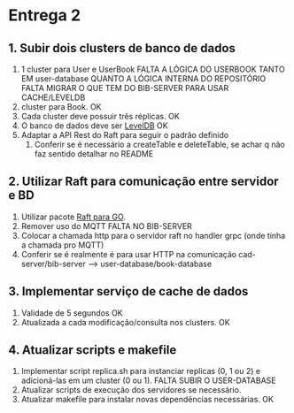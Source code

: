 # Entrega 2

## 1. Subir dois clusters de banco de dados

1. 1 cluster para User e UserBook FALTA A LÓGICA DO USERBOOK TANTO EM user-database QUANTO A LÓGICA INTERNA DO REPOSITÓRIO FALTA MIGRAR O QUE TEM DO BIB-SERVER PARA USAR CACHE/LEVELDB
1. cluster para Book. OK
1. Cada cluster deve possuir três réplicas. OK
1. O banco de dados deve ser [LevelDB](https://github.com/syndtr/goleveldb) OK
1. Adaptar a API Rest do Raft para seguir o padrão definido
    1. Conferir se é necessário a createTable e deleteTable, se achar q não faz sentido detalhar no README

## 2. Utilizar Raft para comunicação entre servidor e BD

1. Utilizar pacote [Raft para GO](https://github.com/hashicorp/raft).
1. Remover uso do MQTT FALTA NO BIB-SERVER
1. Colocar a chamada http para o servidor raft no handler grpc (onde tinha a chamada pro MQTT)
1. Conferir se é realmente é para usar HTTP na comunicação cad-server/bib-server --> user-database/book-database

## 3. Implementar serviço de cache de dados

1. Validade de 5 segundos OK
1. Atualizada a cada modificação/consulta nos clusters. OK

## 4. Atualizar scripts e makefile

1. Implementar script replica.sh para instanciar replicas (0, 1 ou 2) e adicioná-las em um cluster (0 ou 1). FALTA SUBIR O USER-DATABASE
1. Atualizar scripts de execução dos servidores se necessário.
1. Atualizar makefile para instalar novas dependências necessárias. OK
